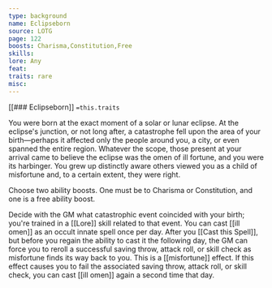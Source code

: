 ```yaml
---
type: background
name: Eclipseborn 
source: LOTG
page: 122
boosts: Charisma,Constitution,Free
skills: 
lore: Any
feat: 
traits: rare
misc: 
---
```


[[### Eclipseborn]]
`=this.traits`


You were born at the exact moment of a solar or lunar eclipse. At the eclipse's junction, or not long after, a catastrophe fell upon the area of your birth—perhaps it affected only the people around you, a city, or even spanned the entire region. Whatever the scope, those present at your arrival came to believe the eclipse was the omen of ill fortune, and you were its harbinger. You grew up distinctly aware others viewed you as a child of misfortune and, to a certain extent, they were right.

Choose two ability boosts. One must be to Charisma or Constitution, and one is a free ability boost.

Decide with the GM what catastrophic event coincided with your birth; you're trained in a [[Lore]] skill related to that event. You can cast [[ill omen]] as an occult innate spell once per day. After you [[Cast this Spell]], but before you regain the ability to cast it the following day, the GM can force you to reroll a successful saving throw, attack roll, or skill check as misfortune finds its way back to you. This is a [[misfortune]] effect. If this effect causes you to fail the associated saving throw, attack roll, or skill check, you can cast [[ill omen]] again a second time that day.

